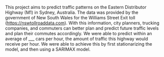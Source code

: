This project aims to predict traffic patterns on the Eastern Distributor Highway (M1) in Sydney, Australia. The data was provided by the government of New South Wales for the Williams Street Exit toll (https://nswtollroaddata.com). With this information, city planners, trucking companies, and commuters can better plan and predict future traffic levels and plan their commutes accordingly.
We were able to predict within an average of ___ cars per hour, the amount of traffic this highway would receive per hour. We were able to achieve this by first stationarizing the model, and then using a SARIMAX model. 
